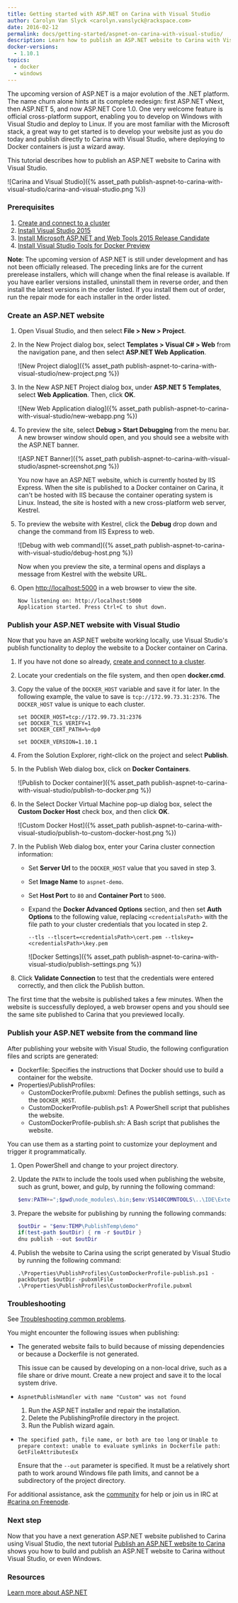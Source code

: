 ```yaml
---
title: Getting started with ASP.NET on Carina with Visual Studio
author: Carolyn Van Slyck <carolyn.vanslyck@rackspace.com>
date: 2016-02-12
permalink: docs/getting-started/aspnet-on-carina-with-visual-studio/
description: Learn how to publish an ASP.NET website to Carina with Visual Studio
docker-versions:
  - 1.10.1
topics:
  - docker
  - windows
---
```


The upcoming version of ASP.NET is a major evolution of the .NET platform.
The name churn alone hints at its complete redesign: first ASP.NET vNext, then ASP.NET 5,
and now ASP.NET Core 1.0. One very welcome feature is official cross-platform
support, enabling you to develop on Windows with Visual Studio and deploy
to Linux. If you are most familiar with the Microsoft stack, a great way to get started
is to develop your website just as you do today and publish directly to Carina
with Visual Studio, where deploying to Docker containers is just a wizard away.

This tutorial describes how to publish an ASP.NET website to Carina with Visual Studio.

![Carina and Visual Studio]({% asset_path publish-aspnet-to-carina-with-visual-studio/carina-and-visual-studio.png %})

### Prerequisites

1. [Create and connect to a cluster](/docs/getting-started/create-connect-cluster/)
1. [Install Visual Studio 2015](https://www.visualstudio.com/downloads/download-visual-studio-vs)
1. [Install Microsoft ASP.NET and Web Tools 2015 Release Candidate](https://www.microsoft.com/en-us/download/details.aspx?id=49959)
1. [Install Visual Studio Tools for Docker Preview](https://visualstudiogallery.msdn.microsoft.com/0f5b2caa-ea00-41c8-b8a2-058c7da0b3e4)

**Note**: The upcoming version of ASP.NET is still under development and has not
been officially released. The preceding links are for the current prerelease installers,
which will change when the final release is available. If you have earlier
versions installed, uninstall them in reverse order, and then install the latest
versions in the order listed. If you install them out of order, run the
repair mode for each installer in the order listed.

### Create an ASP.NET website

1. Open Visual Studio, and then select **File > New > Project**.

1. In the New Project dialog box, select **Templates > Visual C# > Web** from the
    navigation pane, and then select **ASP.NET Web Application**.

    ![New Project dialog]({% asset_path publish-aspnet-to-carina-with-visual-studio/new-project.png %})

1. In the New ASP.NET Project dialog box, under **ASP.NET 5 Templates**, select
    **Web Application**. Then, click **OK**.

    ![New Web Application dialog]({% asset_path publish-aspnet-to-carina-with-visual-studio/new-webapp.png %})

1. To preview the site, select **Debug > Start Debugging** from the menu bar.
    A new browser window should open, and you should see a website with the ASP.NET banner.

    ![ASP.NET Banner]({% asset_path publish-aspnet-to-carina-with-visual-studio/aspnet-screenshot.png %})

    You now have an ASP.NET website, which is currently hosted by IIS Express.
    When the site is published to a Docker container on Carina, it can't be hosted with
    IIS because the container operating system is Linux. Instead, the site is hosted
    with a new cross-platform web server, Kestrel.

1. To preview the website with Kestrel, click the **Debug** drop down and change the command from
    IIS Express to web.

    ![Debug with web command]({% asset_path publish-aspnet-to-carina-with-visual-studio/debug-host.png %})

    Now when you preview the site, a terminal opens and displays a message from
    Kestrel with the website URL.

1. Open [http://localhost:5000](http://localhost:5000) in a web browser to view the site.

    ```
    Now listening on: http://localhost:5000
    Application started. Press Ctrl+C to shut down.
    ```

### Publish your ASP.NET website with Visual Studio
Now that you have an ASP.NET website working locally, use Visual Studio's
publish functionality to deploy the website to a Docker container on Carina.

1. If you have not done so already, [create and connect to a cluster](/docs/getting-started/create-connect-cluster/).

1. Locate your credentials on the file system, and then open **docker.cmd**.

1. Copy the value of the `DOCKER_HOST` variable and save it for later. In the following example,
    the value to save is `tcp://172.99.73.31:2376`. The `DOCKER_HOST` value
    is unique to each cluster.

    ```
    set DOCKER_HOST=tcp://172.99.73.31:2376
    set DOCKER_TLS_VERIFY=1
    set DOCKER_CERT_PATH=%~dp0

    set DOCKER_VERSION=1.10.1
    ```

1. From the Solution Explorer, right-click on the project and select **Publish**.

1. In the Publish Web dialog box, click on **Docker Containers**.

    ![Publish to Docker container]({% asset_path publish-aspnet-to-carina-with-visual-studio/publish-to-docker.png %})

1. In the Select Docker Virtual Machine pop-up dialog box, select the
    **Custom Docker Host** check box, and then click **OK**.

    ![Custom Docker Host]({% asset_path publish-aspnet-to-carina-with-visual-studio/publish-to-custom-docker-host.png %})

1. In the Publish Web dialog box, enter your Carina cluster connection information:
    * Set **Server Url** to the `DOCKER_HOST` value that you saved in step 3.
    * Set **Image Name** to `aspnet-demo`.
    * Set **Host Port** to `80` and **Container Port** to `5000`.
    * Expand the **Docker Advanced Options** section, and then set **Auth Options** to
      the following value, replacing `<credentialsPath>` with the file path to
      your cluster credentials that you located in step 2.

      ```
      --tls --tlscert=<credentialsPath>\cert.pem --tlskey=<credentialsPath>\key.pem
      ```

      ![Docker Settings]({% asset_path publish-aspnet-to-carina-with-visual-studio/publish-settings.png %})

1. Click **Validate Connection** to test that the credentials were entered
    correctly, and then click the Publish button.

The first time that the website is published takes a few minutes. When the website
is successfully deployed, a web browser opens and you should see the
same site published to Carina that you previewed locally.

### Publish your ASP.NET website from the command line
After publishing your website with Visual Studio, the following configuration files and scripts
are generated:

  * Dockerfile: Specifies the instructions that Docker should use to build a container for
    the website.
  * Properties\PublishProfiles:
    * CustomDockerProfile.pubxml: Defines the publish settings, such as the `DOCKER_HOST`.
    * CustomDockerProfile-publish.ps1: A PowerShell script that publishes the website.
    * CustomDockerProfile-publish.sh: A Bash script that publishes the website.

You can use them as a starting point to customize your deployment and trigger it programmatically.

1. Open PowerShell and change to your project directory.

1. Update the `PATH` to include the tools used when publishing the website, such as grunt, bower, and gulp,
    by running the following command:

    ```powershell
    $env:PATH+=";$pwd\node_modules\.bin;$env:VS140COMNTOOLS\..\IDE\Extensions\Microsoft\Web Tools\External"
    ```

1. Prepare the website for publishing by running the following commands:

    ```powershell
    $outDir = "$env:TEMP\PublishTemp\demo"
    if(test-path $outDir) { rm -r $outDir }
    dnu publish --out $outDir
    ```

1. Publish the website to Carina using the script generated by Visual Studio by
    running the following command:

    ```
    .\Properties\PublishProfiles\CustomDockerProfile-publish.ps1 -packOutput $outDir -pubxmlFile .\Properties\PublishProfiles\CustomDockerProfile.pubxml
    ```

### Troubleshooting

See [Troubleshooting common problems]({{site.baseurl}}/docs/troubleshooting/common-problems/).

You might encounter the following issues when publishing:

* The generated website fails to build because of missing dependencies or because a Dockerfile is not generated.

    This issue can be caused by developing on a non-local drive, such as a file share
    or drive mount. Create a new project and save it to the local system drive.

* `AspnetPublishHandler with name "Custom" was not found`
    1. Run the ASP.NET installer and repair the installation.
    1. Delete the PublishingProfile directory in the project.
    1. Run the Publish wizard again.

* `The specified path, file name,
  or both are too long` or `Unable to prepare context: unable to evaluate symlinks
  in Dockerfile path: GetFileAttributesEx`

    Ensure that the `--out` parameter is specified. It must be a relatively
    short path to work around Windows file path limits, and cannot be a subdirectory
    of the project directory.

For additional assistance, ask the [community](https://community.getcarina.com/) for help or join us in IRC at [#carina on Freenode](http://webchat.freenode.net/?channels=carina).

### Next step
Now that you have a next generation ASP.NET website published to Carina
using Visual Studio, the next tutorial [Publish an ASP.NET website to Carina][publish-aspnet-to-carina]
shows you how to build and publish an ASP.NET website to Carina without Visual Studio, or even Windows.

### Resources

[Learn more about ASP.NET](https://get.asp.net/)

[publish-aspnet-to-carina]: {{site.baseurl}}/docs/tutorials/publish-aspnet-to-carina/
